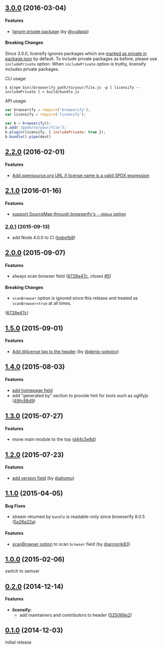 ## [3.0.0](https://github.com/twada/licensify/releases/tag/v3.0.0) (2016-03-04)


#### Features

* [Ignore private package](https://github.com/twada/licensify/pull/12) (by [@yudppp](https://github.com/yudppp))


#### Breaking Changes

Since 3.0.0, licensify ignores packages which are [marked as private in package.json](https://docs.npmjs.com/files/package.json#private) by default. To include private packages as before, please use `includePrivate` option. When `includePrivate` option is truthy, licensify includes private packages.

CLI usage:

```
$ $(npm bin)/browserify path/to/your/file.js -p [ licensify --includePrivate ] > build/bundle.js 
```

API usage:

```javascript
var browserify = require('browserify');
var licensify = require('licensify');

var b = browserify();
b.add('/path/to/your/file');
b.plugin(licensify, { includePrivate: true });
b.bundle().pipe(dest)
```


## [2.2.0](https://github.com/twada/licensify/releases/tag/v2.2.0) (2016-02-01)


#### Features

* [Add opensource.org URL if license name is a valid SPDX expression](https://github.com/twada/licensify/pull/11)


## [2.1.0](https://github.com/twada/licensify/releases/tag/v2.1.0) (2016-01-16)


#### Features

* [support SourceMap through browserify's `--debug` option](https://github.com/twada/licensify/pull/9)


### [2.0.1](https://github.com/twada/licensify/releases/tag/v2.0.1) (2015-09-13)


* add Node 4.0.0 to CI ([bebe1b8](https://github.com/twada/licensify/commit/bebe1b8cf3e7d4c0f147e711031da7ea50cb9fe6))


## [2.0.0](https://github.com/twada/licensify/releases/tag/v2.0.0) (2015-09-07)


#### Features

* always scan browser field ([6728e47c](https://github.com/twada/licensify/commit/6728e47cf4bd3f36f005f589e3a8e7733d007140), closes [#5](https://github.com/twada/licensify/issues/5))


#### Breaking Changes

* `scanBrowser` option is ignored since this release and treated as `scanBrowser=true` at all times.

 ([6728e47c](https://github.com/twada/licensify/commit/6728e47cf4bd3f36f005f589e3a8e7733d007140))


## [1.5.0](https://github.com/twada/licensify/releases/tag/v1.5.0) (2015-09-01)


#### Features

* [Add @license tag to the header](https://github.com/twada/licensify/pull/6) (by [@denis-sokolov](https://github.com/denis-sokolov))


## [1.4.0](https://github.com/twada/licensify/releases/tag/v1.4.0) (2015-08-03)


#### Features

* [add homepage field](https://github.com/twada/licensify/pull/4)
* add "generated by" section to provide hint for tools such as uglifyjs ([49fc88d9](https://github.com/twada/licensify/commit/49fc88d9029187df55ff7a9e43e467cfa219c68c))


## [1.3.0](https://github.com/twada/licensify/releases/tag/v1.3.0) (2015-07-27)


#### Features

* move main module to the top ([d44c5e8d](https://github.com/twada/licensify/commit/d44c5e8d48d17481c6e7cc9220ddaa2c84e77339))


## [1.2.0](https://github.com/twada/licensify/releases/tag/v1.2.0) (2015-07-23)


#### Features

* [add version field](https://github.com/twada/licensify/pull/3) (by [@ahomu](https://github.com/ahomu))


## [1.1.0](https://github.com/twada/licensify/releases/tag/v1.1.0) (2015-04-05)


#### Bug Fixes

* stream returned by `bundle` is readable-only since browserify 9.0.5 ([5a26a22a](https://github.com/twada/licensify/commit/5a26a22aceddae0338d156e71cfb3c9f393b558d))


#### Features

* [scanBrowser option](https://github.com/twada/licensify/pull/1) to scan `browser` field (by [@armorik83](http://github.com/armorik83))


## [1.0.0](https://github.com/twada/licensify/releases/tag/v1.0.0) (2015-02-06)


switch to semver


## [0.2.0](https://github.com/twada/licensify/releases/tag/v0.2.0) (2014-12-14)


#### Features

* **licensify:**
  * add maintainers and contributors to header ([525066e2](https://github.com/twada/licensify/commit/525066e20a1eb65a63ef44102a20cd4cae2f616a))


## [0.1.0](https://github.com/twada/licensify/releases/tag/v0.1.0) (2014-12-03)


initial release
